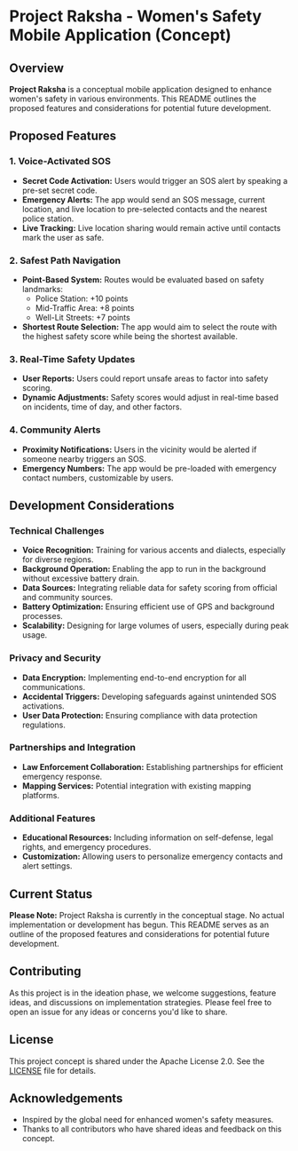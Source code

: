# Project Raksha - Women's Safety Mobile Application (Concept)

## Overview

**Project Raksha** is a conceptual mobile application designed to enhance women's safety in various environments. This README outlines the proposed features and considerations for potential future development.

## Proposed Features

### 1. Voice-Activated SOS
- **Secret Code Activation:** Users would trigger an SOS alert by speaking a pre-set secret code.
- **Emergency Alerts:** The app would send an SOS message, current location, and live location to pre-selected contacts and the nearest police station.
- **Live Tracking:** Live location sharing would remain active until contacts mark the user as safe.

### 2. Safest Path Navigation
- **Point-Based System:** Routes would be evaluated based on safety landmarks:
  - Police Station: +10 points
  - Mid-Traffic Area: +8 points
  - Well-Lit Streets: +7 points
- **Shortest Route Selection:** The app would aim to select the route with the highest safety score while being the shortest available.

### 3. Real-Time Safety Updates
- **User Reports:** Users could report unsafe areas to factor into safety scoring.
- **Dynamic Adjustments:** Safety scores would adjust in real-time based on incidents, time of day, and other factors.

### 4. Community Alerts
- **Proximity Notifications:** Users in the vicinity would be alerted if someone nearby triggers an SOS.
- **Emergency Numbers:** The app would be pre-loaded with emergency contact numbers, customizable by users.

## Development Considerations

### Technical Challenges
- **Voice Recognition:** Training for various accents and dialects, especially for diverse regions.
- **Background Operation:** Enabling the app to run in the background without excessive battery drain.
- **Data Sources:** Integrating reliable data for safety scoring from official and community sources.
- **Battery Optimization:** Ensuring efficient use of GPS and background processes.
- **Scalability:** Designing for large volumes of users, especially during peak usage.

### Privacy and Security
- **Data Encryption:** Implementing end-to-end encryption for all communications.
- **Accidental Triggers:** Developing safeguards against unintended SOS activations.
- **User Data Protection:** Ensuring compliance with data protection regulations.

### Partnerships and Integration
- **Law Enforcement Collaboration:** Establishing partnerships for efficient emergency response.
- **Mapping Services:** Potential integration with existing mapping platforms.

### Additional Features
- **Educational Resources:** Including information on self-defense, legal rights, and emergency procedures.
- **Customization:** Allowing users to personalize emergency contacts and alert settings.

## Current Status

**Please Note:** Project Raksha is currently in the conceptual stage. No actual implementation or development has begun. This README serves as an outline of the proposed features and considerations for potential future development.

## Contributing

As this project is in the ideation phase, we welcome suggestions, feature ideas, and discussions on implementation strategies. Please feel free to open an issue for any ideas or concerns you'd like to share.

## License

This project concept is shared under the Apache License 2.0. See the [LICENSE](LICENSE) file for details.

## Acknowledgements

- Inspired by the global need for enhanced women's safety measures.
- Thanks to all contributors who have shared ideas and feedback on this concept.
